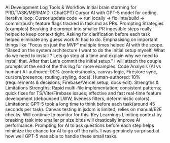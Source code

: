 AI Development Log
Tools & Workflow
Initial brain storming for PRD/TASK/MERMAID. (ChatGPT)
Cursor AI with GPT-5 model for coding.
Iterative loop: Cursor update code → run locally → fix lints/build → commit/push; feature flags tracked in task.md as PRs.
Prompting Strategies (examples)
Breaking the prompt into smaller PR ingestible steps really helped to keep context tight.
Asking for clarification before each task helped eliminate any guess work AI had to do.
Emphasising on important things like “Focus on just the MVP” multiple times helped AI with the scope.
“Based on the system architecture I want to do the initial setup myself. What do we need to install ? Lets go step at a time and explain why we need to install that. After that Let's commit the initial setup.”
I will attach the couple prompts at the end of the this log for more examples.
Code Analysis (AI vs human)
AI-authored: 90% (contexts/hooks, canvas logic, Firestore sync, cursors/presence, routing, styling, docs).
Human-authored: 10% (requirements & decisions, Firebase/Vercel setup, docs edit).
Strengths & Limitations
Strengths: Rapid multi-file implementation; consistent patterns; quick fixes for TS/Vite/Firebase issues; effective and fast real-time feature development (debounced LWW, liveness filters, deterministic colors).
Limitations: GPT-5 took a long time to think before each task(around 45 seconds per task). Canvas testing in jsdom is limited; relies on manual/E2E checks. Will continue to monitor for this.
Key Learnings
Limiting context by breaking task into smaller pr size bites will drastically improve AI performance.
Prompting for AI to ask questions before each step helps minimize the chance for AI to go off the rails.
I was genuinely surprised at how well GPT-5 was able to handle these small tasks.


